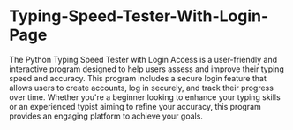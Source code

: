 # Typing-Speed-Tester-With-Login-Page
The Python Typing Speed Tester with Login Access is a user-friendly and interactive program designed to help users assess and improve their typing speed and accuracy. This program includes a secure login feature that allows users to create accounts, log in securely, and track their progress over time. Whether you're a beginner looking to enhance your typing skills or an experienced typist aiming to refine your accuracy, this program provides an engaging platform to achieve your goals.
